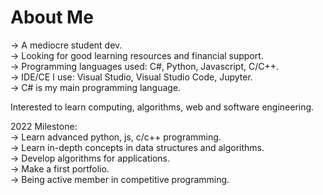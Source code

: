 # About Me  
-> A mediocre student dev.  
-> Looking for good learning resources and financial support.  
-> Programming languages used: C#, Python, Javascript, C/C++.  
-> IDE/CE I use: Visual Studio, Visual Studio Code, Jupyter.  
-> C# is my main programming language.  

Interested to learn computing, algorithms, web and software engineering.    

2022 Milestone:  
-> Learn advanced python, js, c/c++ programming.  
-> Learn in-depth concepts in data structures and algorithms.  
-> Develop algorithms for applications.  
-> Make a first portfolio.  
-> Being active member in competitive programming.  
